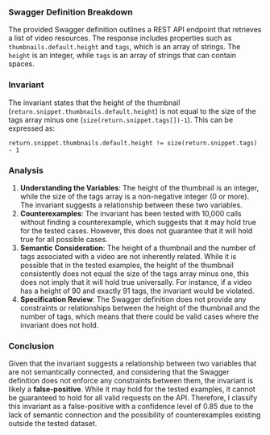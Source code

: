 ### Swagger Definition Breakdown
The provided Swagger definition outlines a REST API endpoint that retrieves a list of video resources. The response includes properties such as `thumbnails.default.height` and `tags`, which is an array of strings. The `height` is an integer, while `tags` is an array of strings that can contain spaces.

### Invariant
The invariant states that the height of the thumbnail (`return.snippet.thumbnails.default.height`) is not equal to the size of the tags array minus one (`size(return.snippet.tags[])-1`). This can be expressed as:

`return.snippet.thumbnails.default.height != size(return.snippet.tags) - 1`

### Analysis
1. **Understanding the Variables**: The height of the thumbnail is an integer, while the size of the tags array is a non-negative integer (0 or more). The invariant suggests a relationship between these two variables.
2. **Counterexamples**: The invariant has been tested with 10,000 calls without finding a counterexample, which suggests that it may hold true for the tested cases. However, this does not guarantee that it will hold true for all possible cases.
3. **Semantic Consideration**: The height of a thumbnail and the number of tags associated with a video are not inherently related. While it is possible that in the tested examples, the height of the thumbnail consistently does not equal the size of the tags array minus one, this does not imply that it will hold true universally. For instance, if a video has a height of 90 and exactly 91 tags, the invariant would be violated.
4. **Specification Review**: The Swagger definition does not provide any constraints or relationships between the height of the thumbnail and the number of tags, which means that there could be valid cases where the invariant does not hold.

### Conclusion
Given that the invariant suggests a relationship between two variables that are not semantically connected, and considering that the Swagger definition does not enforce any constraints between them, the invariant is likely a **false-positive**. While it may hold for the tested examples, it cannot be guaranteed to hold for all valid requests on the API. Therefore, I classify this invariant as a false-positive with a confidence level of 0.85 due to the lack of semantic connection and the possibility of counterexamples existing outside the tested dataset.
